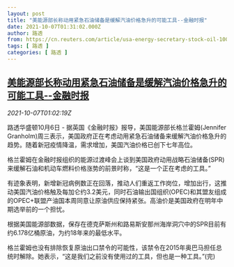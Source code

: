 ```yaml
---
layout: post
title: "美能源部长称动用紧急石油储备是缓解汽油价格急升的可能工具--金融时报"
date: 2021-10-07T01:31:02.000Z
author: 路透
from: https://cn.reuters.com/article/usa-energy-secretary-stock-oil-1006-wedn-idCNKBS2GX020
tags: [ 路透 ]
categories: [ 路透 ]
---
```

<!--1633570262000-->
[美能源部长称动用紧急石油储备是缓解汽油价格急升的可能工具--金融时报](https://cn.reuters.com/article/usa-energy-secretary-stock-oil-1006-wedn-idCNKBS2GX020)
------

<div>
<div><i>2021-10-07T01:02:19Z</i></div><p>路透华盛顿10月6日 - 据英国《金融时报》报导，美国能源部长格兰霍姆(Jennifer Granholm)周三表示，美国政府正在考虑动用紧急石油储备来缓解汽油价格急升的趋势。随着新冠疫情降温，需求增加，美国汽油价格已创下七年高位。</p><p>格兰霍姆在金融时报组织的能源过渡峰会上谈到美国政府动用战略石油储备(SPR)来缓解石油和机动车燃料价格涨势的前景时称，“这是一个正在考虑的工具。”</p><p>有迹象表明，新增新冠病例数正在回落，推动人们重返工作岗位，增加出行，这推动美国汽油价格触及每加仑约3.2美元，同时石油输出国组织(OPEC)和其盟友组成的OPEC+联盟产油国本周同意让原油供应保持紧张。高油价是美国政府在明年中期选举前的一个担忧。</p><p>根据美国能源部数据，保存在德克萨斯州和路易斯安那州海岸洞穴中的SPR目前有约6.178亿桶原油，为约18年来的最低水平。</p><p>格兰霍姆也没有排除恢复原油出口禁令的可能性，该禁令在2015年奥巴马担任总统时解除。她表示，“这是我们之前没有使用过的工具，但也是一种工具。”(完)</p>
</div>
